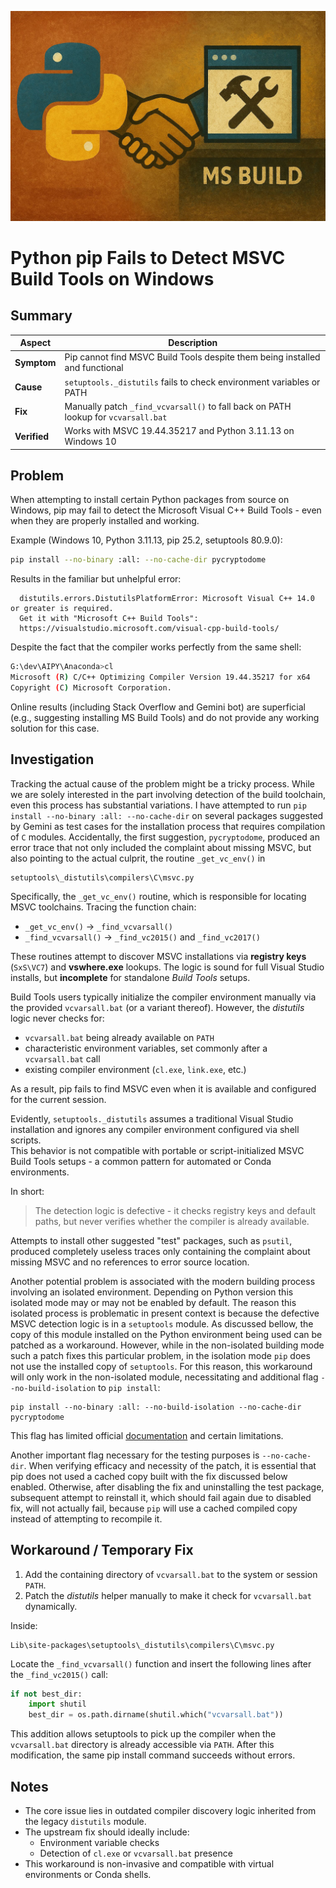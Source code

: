 <!--
https://chatgpt.com/c/68ed5ca2-ee7c-8330-a5d1-0d4b81ee3aa0
-->
![](./vis1.jpg)
# **Python pip Fails to Detect MSVC Build Tools on Windows**

## **Summary**

| Aspect       | Description                                                                        |
| ------------ | ---------------------------------------------------------------------------------- |
| **Symptom**  | Pip cannot find MSVC Build Tools despite them being installed and functional       |
| **Cause**    | `setuptools._distutils` fails to check environment variables or PATH               |
| **Fix**      | Manually patch `_find_vcvarsall()` to fall back on PATH lookup for `vcvarsall.bat` |
| **Verified** | Works with MSVC 19.44.35217 and Python 3.11.13 on Windows 10                       |

## **Problem**

When attempting to install certain Python packages from source on Windows, pip may fail to detect the Microsoft Visual C++ Build Tools - even when they are properly installed and working.

Example (Windows 10, Python 3.11.13, pip 25.2, setuptools 80.9.0):

```bash
pip install --no-binary :all: --no-cache-dir pycryptodome
```

Results in the familiar but unhelpful error:

```
  distutils.errors.DistutilsPlatformError: Microsoft Visual C++ 14.0 or greater is required.
  Get it with "Microsoft C++ Build Tools":
  https://visualstudio.microsoft.com/visual-cpp-build-tools/
```

Despite the fact that the compiler works perfectly from the same shell:

```bash
G:\dev\AIPY\Anaconda>cl
Microsoft (R) C/C++ Optimizing Compiler Version 19.44.35217 for x64
Copyright (C) Microsoft Corporation.
```

Online results (including Stack Overflow and Gemini bot) are superficial (e.g., suggesting installing MS Build Tools) and do not provide any working solution for this case.

## **Investigation**

Tracking the actual cause of the problem might be a tricky process. While we are solely interested in the part involving detection of the build toolchain, even this process has substantial variations. I have attempted to run `pip install --no-binary :all: --no-cache-dir` on several packages suggested by Gemini as test cases for the installation process that requires compilation of `C` modules. Accidentally, the first suggestion, `pycryptodome`, produced an error trace that not only included the complaint about missing MSVC, but also pointing to the actual culprit, the routine `_get_vc_env()` in

```
setuptools\_distutils\compilers\C\msvc.py
```

Specifically, the `_get_vc_env()` routine, which is responsible for locating MSVC toolchains. Tracing the function chain:

- `_get_vc_env()` → `_find_vcvarsall()`
- `_find_vcvarsall()` → `_find_vc2015()` and `_find_vc2017()`

These routines attempt to discover MSVC installations via **registry keys** (`SxS\VC7`) and **vswhere.exe** lookups. The logic is sound for full Visual Studio installs, but **incomplete** for standalone _Build Tools_ setups.

Build Tools users typically initialize the compiler environment manually via the provided `vcvarsall.bat` (or a variant thereof). However, the *distutils* logic never checks for:

- `vcvarsall.bat` being already available on `PATH`
- characteristic environment variables, set commonly after  a `vcvarsall.bat` call
- existing compiler environment (`cl.exe`, `link.exe`, etc.)

As a result, pip fails to find MSVC even when it is available and configured for the current session.

 Evidently, `setuptools._distutils` assumes a traditional Visual Studio installation and ignores any compiler environment configured via shell scripts.  
This behavior is not compatible with portable or script-initialized MSVC Build Tools setups - a common pattern for automated or Conda environments.

In short:

> The detection logic is defective - it checks registry keys and default paths, but never verifies whether the compiler is already available.

Attempts to install other suggested "test" packages, such as `psutil`, produced completely useless traces only containing the complaint about missing MSVC and no references to error source location.

Another potential problem is associated with the modern building process involving an isolated environment.  Depending on Python version this isolated mode may or may not be enabled by default. The reason this isolated process is problematic in present context is because the defective MSVC detection logic is in a `setuptools` module. As discussed bellow, the copy of this module installed on the Python environment being used can be patched as a workaround. However, while in the non-isolated building mode such a patch fixes this particular problem, in the isolation mode `pip` does not use the  installed copy of `setuptools`. For this reason, this workaround will only work in the non-isolated module, necessitating and additional flag `--no-build-isolation` to `pip install`:

```
pip install --no-binary :all: --no-build-isolation --no-cache-dir pycryptodome
```

This flag has limited official [documentation](https://pip.pypa.io/en/stable/cli/pip_install/#cmdoption-no-build-isolation) and certain limitations.

Another important flag necessary for the testing purposes is `--no-cache-dir`. When verifying efficacy and necessity of the patch, it is essential that pip does not used a cached copy built with the fix discussed below enabled. Otherwise, after disabling the fix and uninstalling the test package, subsequent attempt to reinstall it, which should fail again due to disabled fix, will not actually fail, because `pip` will use a cached compiled copy instead of attempting to recompile it.


## **Workaround / Temporary Fix**

1. Add the containing directory of `vcvarsall.bat` to the system or session `PATH`.
2. Patch the *distutils* helper manually to make it check for `vcvarsall.bat` dynamically.

Inside:

```
Lib\site-packages\setuptools\_distutils\compilers\C\msvc.py
```

Locate the `_find_vcvarsall()` function and insert the following lines after the `_find_vc2015()` call:

```python
if not best_dir:
    import shutil
    best_dir = os.path.dirname(shutil.which("vcvarsall.bat"))
```

This addition allows setuptools to pick up the compiler when the `vcvarsall.bat` directory is already accessible via `PATH`. After this modification, the same pip install command succeeds without errors.

## **Notes**

- The core issue lies in outdated compiler discovery logic inherited from the legacy `distutils` module.
- The upstream fix should ideally include:
    - Environment variable checks
    - Detection of `cl.exe` or `vcvarsall.bat` presence
- This workaround is non-invasive and compatible with virtual environments or Conda shells.

